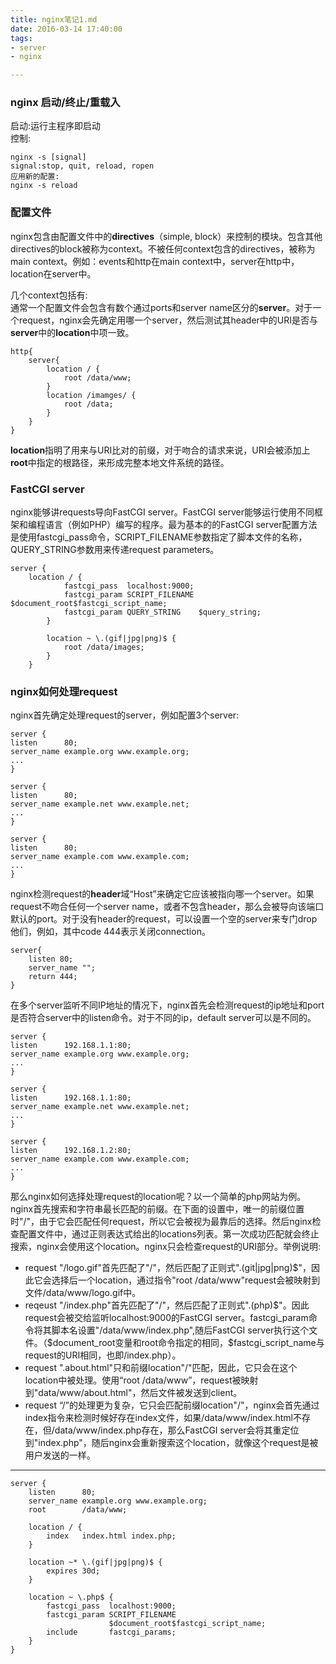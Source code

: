 ```yaml
---
title: nginx笔记1.md
date: 2016-03-14 17:40:00
tags:
- server
- nginx

---
```

### nginx 启动/终止/重载入
启动:运行主程序即启动  
控制:

	nginx -s [signal]
	signal:stop, quit, reload, ropen
	应用新的配置:
	nginx -s reload
	
### 配置文件
nginx包含由配置文件中的**directives**（simple, block）来控制的模块。包含其他directives的block被称为context。不被任何context包含的directives，被称为main context。例如：events和http在main context中，server在http中，location在server中。  

几个context包括有:  
通常一个配置文件会包含有数个通过ports和server name区分的**server**。对于一个request，nginx会先确定用哪一个server，然后测试其header中的URI是否与**server**中的**location**中项一致。  

	http{
		server{
			location / {
				root /data/www;
			}
			location /imamges/ {
				root /data;
			}
		}
	}
**location**指明了用来与URI比对的前缀，对于吻合的请求来说，URI会被添加上**root**中指定的根路径，来形成完整本地文件系统的路径。  

### FastCGI server
nginx能够讲requests导向FastCGI server。FastCGI server能够运行使用不同框架和编程语言（例如PHP）编写的程序。最为基本的的FastCGI server配置方法是使用fastcgi_pass命令，SCRIPT_FILENAME参数指定了脚本文件的名称，QUERY_STRING参数用来传递request parameters。

	server {
	    location / {
		        fastcgi_pass  localhost:9000;
		        fastcgi_param SCRIPT_FILENAME $document_root$fastcgi_script_name;
		        fastcgi_param QUERY_STRING    $query_string;
		    }
			
		    location ~ \.(gif|jpg|png)$ {
		        root /data/images;
	    	}
		}


### nginx如何处理request
nginx首先确定处理request的server，例如配置3个server:

	server {
    listen      80;
    server_name example.org www.example.org;
    ...
	}

	server {
    listen      80;
    server_name example.net www.example.net;
    ...
	}

	server {
    listen      80;
    server_name example.com www.example.com;
    ...
	}

nginx检测request的**header**域“Host”来确定它应该被指向哪一个server。如果request不吻合任何一个server name，或者不包含header，那么会被导向该端口默认的port。对于没有header的request，可以设置一个空的server来专门drop他们，例如，其中code 444表示关闭connection。

	server{
		listen 80;
		server_name "";
		return 444;
	}
	
在多个server监听不同IP地址的情况下，nginx首先会检测request的ip地址和port是否符合server中的listen命令。对于不同的ip，default server可以是不同的。

	server {
    listen      192.168.1.1:80;
    server_name example.org www.example.org;
    ...
	}

	server {
    listen      192.168.1.1:80;
    server_name example.net www.example.net;
    ...
	}

	server {
    listen      192.168.1.2:80;
    server_name example.com www.example.com;
    ...
	}

那么nginx如何选择处理request的location呢？以一个简单的php网站为例。nginx首先搜索和字符串最长匹配的前缀。在下面的设置中，唯一的前缀位置时"/"，由于它会匹配任何request，所以它会被视为最靠后的选择。然后nginx检查配置文件中，通过正则表达式给出的locations列表。第一次成功匹配就会终止搜索，nginx会使用这个location。nginx只会检查request的URI部分。举例说明:  

- request "/logo.gif"首先匹配了"/"，然后匹配了正则式"\.(git|jpg|png)$"，因此它会选择后一个location，通过指令"root /data/www"request会被映射到文件/data/www/logo.gif中。  
- reqeust "/index.php"首先匹配了"/"，然后匹配了正则式"\.(php)$"。因此request会被交给监听localhost:9000的FastCGI server。fastcgi_param命令将其脚本名设置"/data/www/index.php",随后FastCGI server执行这个文件。（$document_root变量和root命令指定的相同，$fastcgi_script_name与request的URI相同，也即/index.php）。  
- request ".about.html"只和前缀location"/"匹配，因此，它只会在这个location中被处理。使用“root /data/www”，request被映射到"data/www/about.html"，然后文件被发送到client。  
- request “/”的处理更为复杂，它只会匹配前缀location"/"，nginx会首先通过index指令来检测时候好存在index文件，如果/data/www/index.html不存在，但/data/www/index.php存在，那么FastCGI server会将其重定位到"index.php"，随后nginx会重新搜索这个location，就像这个request是被用户发送的一样。

-------- 
 


	server {
	    listen      80;
	    server_name example.org www.example.org;
	    root        /data/www;
	
	    location / {
	        index   index.html index.php;
	    }
	
	    location ~* \.(gif|jpg|png)$ {
	        expires 30d;
    	}

	    location ~ \.php$ {
	        fastcgi_pass  localhost:9000;
	        fastcgi_param SCRIPT_FILENAME
	                      $document_root$fastcgi_script_name;
	        include       fastcgi_params;
	    }
	}
	



